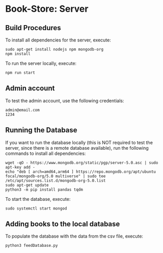# Book-Store:  Server

## Build Procedures
To install all dependencies for the server, execute:

```
sudo apt-get install nodejs npm mongodb-org
npm install
```

To run the server locally, execute:
```
npm run start
```

## Admin account

To test the admin account, use the following credentials:

```
admin@email.com
1234
```

## Running the Database
If you want to run the database locally (this is NOT required to test the server, since there is a remote database available), run the following commands to install all dependencies:

```
wget -qO - https://www.mongodb.org/static/pgp/server-5.0.asc | sudo apt-key add -
echo "deb [ arch=amd64,arm64 ] https://repo.mongodb.org/apt/ubuntu focal/mongodb-org/5.0 multiverse" | sudo tee /etc/apt/sources.list.d/mongodb-org-5.0.list
sudo apt-get update
python3 -m pip install pandas tqdm
```

To start the database, execute:
```
sudo systemctl start mongod
```

## Adding books to the local database

To populate the database with the data from the csv file, execute:
```
python3 feedDatabase.py
```

